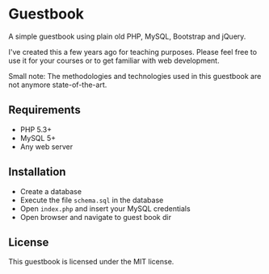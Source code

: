 # Guestbook

A simple guestbook using plain old PHP, MySQL, Bootstrap and jQuery. 

I've created this a few years ago for teaching purposes.
Please feel free to use it for your courses or to get familiar with web development.

Small note: The methodologies and technologies used in this guestbook are not anymore state-of-the-art.

## Requirements

- PHP 5.3+
- MySQL 5+
- Any web server

## Installation

- Create a database
- Execute the file ``schema.sql`` in the database
- Open ``index.php`` and insert your MySQL credentials
- Open browser and navigate to guest book dir

## License

This guestbook is licensed under the MIT license.